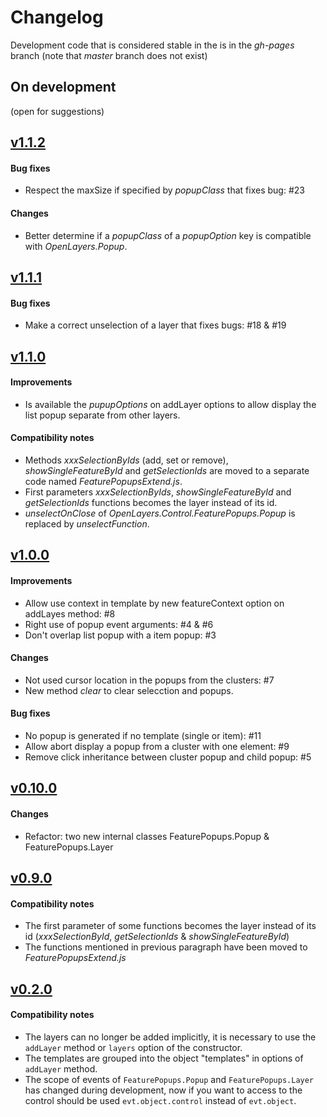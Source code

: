 Changelog
=========

Development code that is considered stable in the is in the *gh-pages* branch (note that *master* branch does not exist)


On development
--------------

(open for suggestions)


[v1.1.2](https://github.com/jorix/OL-FeaturePopups/releases/tag/v1.1.2)
-----------------------------------------------------------------------

#### Bug fixes
 * Respect the maxSize if specified by *popupClass* that fixes bug: #23

#### Changes
 * Better determine if a *popupClass* of a *popupOption* key is compatible with *OpenLayers.Popup*.


[v1.1.1](https://github.com/jorix/OL-FeaturePopups/releases/tag/v1.1.1)
-----------------------------------------------------------------------

#### Bug fixes
 * Make a correct unselection of a layer that fixes bugs: #18 & #19


[v1.1.0](https://github.com/jorix/OL-FeaturePopups/releases/tag/v1.1.0)
-----------------------------------------------------------------------

#### Improvements
 * Is available the *pupupOptions* on addLayer options to allow display the list popup separate from other layers.

#### Compatibility notes
 * Methods *xxxSelectionByIds* (add, set or remove), *showSingleFeatureById* and *getSelectionIds* are moved to a separate code named *FeaturePopupsExtend.js*.
 * First parameters *xxxSelectionByIds*, *showSingleFeatureById* and *getSelectionIds* functions becomes the layer instead of its id.
 * *unselectOnClose* of *OpenLayers.Control.FeaturePopups.Popup* is replaced by *unselectFunction*.


[v1.0.0](https://github.com/jorix/OL-FeaturePopups/releases/tag/v1.0.0)
-----------------------------------------------------------------------

#### Improvements
 * Allow use context in template by new featureContext option on addLayes method: #8
 * Right use of popup event arguments: #4 & #6
 * Don't overlap list popup with a item popup: #3

#### Changes
 * Not used cursor location in the popups from the clusters: #7
 * New method *clear* to clear selecction and popups.

#### Bug fixes
 * No popup is generated if no template (single or item): #11
 * Allow abort display a popup from a cluster with one element: #9
 * Remove click inheritance between cluster popup and child popup: #5


[v0.10.0](https://github.com/jorix/OL-FeaturePopups/releases/tag/v0.10.0)
-----------------------------------------------------------------------

#### Changes
 * Refactor: two new internal classes FeaturePopups.Popup & FeaturePopups.Layer


[v0.9.0](https://github.com/jorix/OL-FeaturePopups/releases/tag/v0.9.0)
-----------------------------------------------------------------------

#### Compatibility notes
 * The first parameter of some functions becomes the layer instead of its id (*xxxSelectionById*, *getSelectionIds* & *showSingleFeatureById*)
 * The functions mentioned in previous paragraph have been moved to *FeaturePopupsExtend.js*


[v0.2.0](https://github.com/jorix/OL-FeaturePopups/releases/tag/v0.2.0)
-----------------------------------------------------------------------

#### Compatibility notes
 * The layers can no longer be added implicitly, it is necessary to use the `addLayer` method or `layers` option of the constructor.
 * The templates are grouped into the object "templates" in options of `addLayer` method.
 * The scope of events of `FeaturePopups.Popup` and `FeaturePopups.Layer` has changed during development, now if you want to access to the control should be used `evt.object.control` instead of `evt.object`.
 

